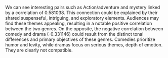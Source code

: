 We can see interesting pairs such as Action/adventure and mystery linked by a correlation of 0.581038. This connection could be explained by their shared suspenseful, intriguing, and exploratory elements. Audiences may find these themes appealing, resulting in a notable positive correlation between the two genres. On the opposite, the negative correlation between comedy and drama (-0.331146) could result from the distinct tonal differences and primary objectives of these genres. Comedies prioritize humor and levity, while dramas focus on serious themes, depth of emotion. They are clearly not compatible.
